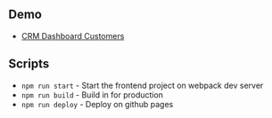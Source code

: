 ## Demo
- [CRM Dashboard Customers](https://kraiviks.github.io/crm-dashboard-customers)

## Scripts
- `npm run start` - Start the frontend project on webpack dev server
- `npm run build` - Build in for production
- `npm run deploy` - Deploy on github pages